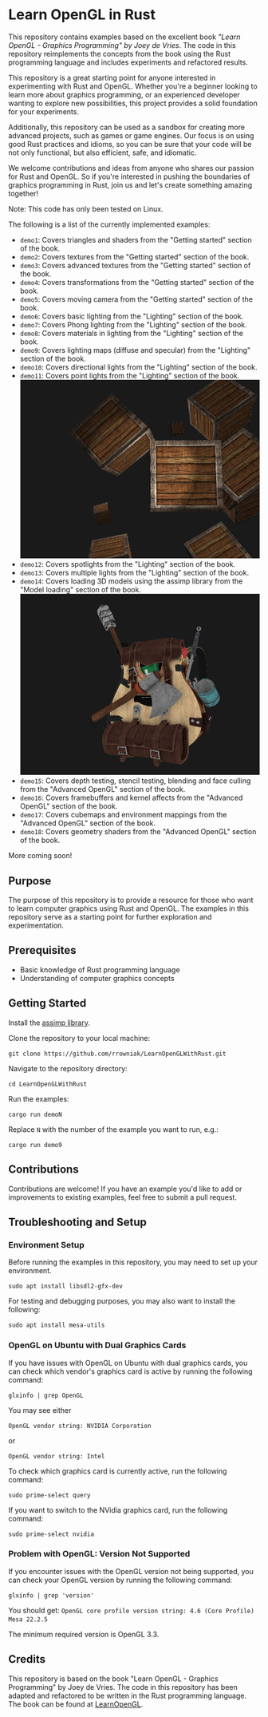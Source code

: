# Learn OpenGL in Rust
This repository contains examples based on the excellent book *"Learn OpenGL - Graphics Programming" by Joey de Vries*. The code in this repository reimplements the concepts from the book using the Rust programming language and includes experiments and refactored results.

This repository is a great starting point for anyone interested in experimenting with Rust and OpenGL. Whether you're a beginner looking to learn more about graphics programming, or an experienced developer wanting to explore new possibilities, this project provides a solid foundation for your experiments.

Additionally, this repository can be used as a sandbox for creating more advanced projects, such as games or game engines. Our focus is on using good Rust practices and idioms, so you can be sure that your code will be not only functional, but also efficient, safe, and idiomatic.

We welcome contributions and ideas from anyone who shares our passion for Rust and OpenGL. So if you're interested in pushing the boundaries of graphics programming in Rust, join us and let's create something amazing together!

Note: This code has only been tested on Linux.

The following is a list of the currently implemented examples:

- `demo1`: Covers triangles and shaders from the "Getting started" section of the book.
- `demo2`: Covers textures from the "Getting started" section of the book.
- `demo3`: Covers advanced textures from the "Getting started" section of the book.
- `demo4`: Covers transformations from the "Getting started" section of the book.
- `demo5`: Covers moving camera from the "Getting started" section of the book.
- `demo6`: Covers basic lighting from the "Lighting" section of the book.
- `demo7`: Covers Phong lighting from the "Lighting" section of the book.
- `demo8`: Covers materials in lighting from the "Lighting" section of the book.
- `demo9`: Covers lighting maps (diffuse and specular) from the "Lighting" section of the book.
- `demo10`: Covers directional lights from the "Lighting" section of the book.
- `demo11`: Covers point lights from the "Lighting" section of the book.
![Demo11 screenshot](doc/screen1.jpg)
- `demo12`: Covers spotlights from the "Lighting" section of the book.
- `demo13`: Covers multiple lights from the "Lighting" section of the book.
- `demo14`: Covers loading 3D models using the assimp library from the "Model loading" section of the book.
![Demo14 screenshot](doc/screen2.jpg)
- `demo15`: Covers depth testing, stencil testing, blending and face culling from the "Advanced OpenGL" section of the book.
- `demo16`: Covers framebuffers and kernel affects from the "Advanced OpenGL" section of the book.
- `demo17`: Covers cubemaps and environment mappings from the "Advanced OpenGL" section of the book.
- `demo18`: Covers geometry shaders from the "Advanced OpenGL" section of the book.

More coming soon!

## Purpose
The purpose of this repository is to provide a resource for those who want to learn computer graphics using Rust and OpenGL. The examples in this repository serve as a starting point for further exploration and experimentation.

## Prerequisites
- Basic knowledge of Rust programming language
- Understanding of computer graphics concepts

## Getting Started
Install the [assimp library](https://github.com/assimp/assimp).

Clone the repository to your local machine:
```
git clone https://github.com/rrowniak/LearnOpenGLWithRust.git
```
Navigate to the repository directory:
```
cd LearnOpenGLWithRust
```
Run the examples:
```
cargo run demoN
```
Replace `N` with the number of the example you want to run, e.g.:
```
cargo run demo9
```

## Contributions
Contributions are welcome! If you have an example you'd like to add or improvements to existing examples, feel free to submit a pull request.

## Troubleshooting and Setup

### Environment Setup
Before running the examples in this repository, you may need to set up your environment.
```
sudo apt install libsdl2-gfx-dev
```

For testing and debugging purposes, you may also want to install the following:
```
sudo apt install mesa-utils
```

### OpenGL on Ubuntu with Dual Graphics Cards
If you have issues with OpenGL on Ubuntu with dual graphics cards, you can check which vendor's graphics card is active by running the following command:
```
glxinfo | grep OpenGL
```
You may see either
```
OpenGL vendor string: NVIDIA Corporation
```
or 
```
OpenGL vendor string: Intel
```

To check which graphics card is currently active, run the following command:
```
sudo prime-select query
```

If you want to switch to the NVidia graphics card, run the following command:
```
sudo prime-select nvidia
```

### Problem with OpenGL: Version Not Supported
If you encounter issues with the OpenGL version not being supported, you can check your OpenGL version by running the following command:
```
glxinfo | grep 'version'
```

You should get:
`OpenGL core profile version string: 4.6 (Core Profile) Mesa 22.2.5`

The minimum required version is OpenGL 3.3.

## Credits

This repository is based on the book "Learn OpenGL - Graphics Programming" by Joey de Vries. The code in this repository has been adapted and refactored to be written in the Rust programming language. The book can be found at [LearnOpenGL](https://learnopengl.com/).
